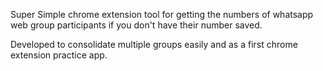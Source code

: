 Super Simple chrome extension tool for getting the numbers of whatsapp web group participants if you don't have their number saved.

Developed to consolidate multiple groups easily and as a first chrome extension practice app.
